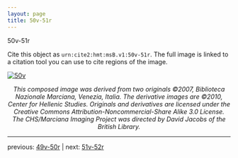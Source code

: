 ```yaml
---
layout: page
title: 50v-51r
---
```


50v-51r

Cite this object as `urn:cite2:hmt:msB.v1:50v-51r`. The full image is linked to a citation tool you can use to cite regions of the image.

[![50v](http://www.homermultitext.org/iipsrv?IIIF=/project/homer/pyramidal/deepzoom/hmt/vbbifolio/v1/vb_50v_51r.tif/full/800,/0/default.jpg)](http://www.homermultitext.org/ict2/?urn=urn:cite2:hmt:vbbifolio.v1:vb_50v_51r) 

<p style="text-align: center; font-style: italic;">This composed image was derived from two originals ©2007, Biblioteca Nazionale Marciana, Venezia, Italia. The derivative images are ©2010, Center for Hellenic Studies. Originals and derivatives are licensed under the Creative Commons Attribution-Noncommercial-Share Alike 3.0 License. The CHS/Marciana Imaging Project was directed by David Jacobs of the British Library.</p>

---

previous: [49v-50r](../49v-50r/) | next: [51v-52r](../51v-52r/)